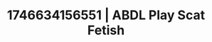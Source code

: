 ---
categories:
- Natural curves
- Erotic archetypes
- AI-generated
- Non-binary beauty
- Moonlit passion
- Erotic silhouette
- ASMR
- Cosplay
image: /assets/images/1746634156551.jpg
layout: post
seo:
  description: Featured content with exclusive Scat Fetish, ABDL Play. HD images available.
  keywords: Scat Fetish, ABDL Play
  og_image: /assets/images/1746634156551.jpg
  schema_type: VisualArtwork
tags:
- ABDL Play
- '#1746634156551'
- Scat Fetish
title: 1746634156551 | ABDL Play Scat Fetish
---